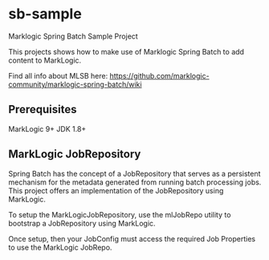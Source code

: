 # sb-sample
Marklogic Spring Batch Sample Project

This projects shows how to make use of Marklogic Spring Batch to add content to MarkLogic.

Find all info about MLSB here: https://github.com/marklogic-community/marklogic-spring-batch/wiki

## Prerequisites
MarkLogic 9+
JDK 1.8+

## MarkLogic JobRepository
Spring Batch has the concept of a JobRepository that serves as a persistent mechanism for the metadata generated from running batch processing jobs. This project offers an implementation of the JobRepository using MarkLogic.

To setup the MarkLogicJobRepository, use the mlJobRepo utility to bootstrap a JobRepository using MarkLogic.

Once setup, then your JobConfig must access the required Job Properties to use the MarkLogic JobRepo.
